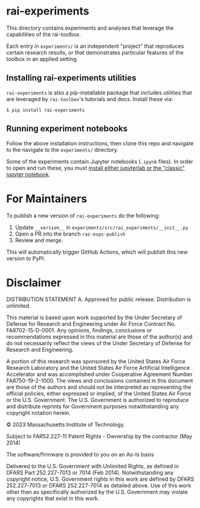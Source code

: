 # rai-experiments

This directory contains experiments and analyses that leverage the capabilities of the rai-toolbox.

Each entry in `experiments/` is an independent "project" that reproduces certain research results, or
that demonstrates particular features of the toolbox in an applied setting.


## Installing rai-experiments utilities

`rai-experiments` is also a pip-installable package that includes utilities that are leveraged by `rai-toolbox`'s tutorials and docs.
Install these via:

```console
$ pip install rai-experiments
```

## Running experiment notebooks

Follow the above installation instructions, then clone this repo and navigate to the navigate to the `experiments/` directory.

Some of the experiments contain Jupyter notebooks (`.ipynb` files). In order to open and run these, you must [install
either jupyterlab or the "classic" jupyter notebook](https://jupyter.org/install).


# For Maintainers

To publish a new version of `rai-experiments` do the following:

1. Update `__version__` in `experiments/src/rai_experiments/__init__.py`
2. Open a PR into the branch `rai-exps-publish`
3. Review and merge.


This will automatically trigger GitHub Actions, which will publish this new version to PyPI.

# Disclaimer

DISTRIBUTION STATEMENT A. Approved for public release. Distribution is unlimited.

This material is based upon work supported by the Under Secretary of Defense for Research and Engineering under Air Force Contract No. FA8702-15-D-0001. Any opinions, findings, conclusions or recommendations expressed in this material are those of the author(s) and do not necessarily reflect the views of the Under Secretary of Defense for Research and Engineering.

A portion of this research was sponsored by the United States Air Force Research Laboratory and the United States Air Force Artificial Intelligence Accelerator and was accomplished under Cooperative Agreement Number FA8750-19-2-1000. The views and conclusions contained in this document are those of the authors and should not be interpreted as representing the official policies, either expressed or implied, of the United States Air Force or the U.S. Government. The U.S. Government is authorized to reproduce and distribute reprints for Government purposes notwithstanding any copyright notation herein.

© 2023 Massachusetts Institute of Technology.

Subject to FAR52.227-11 Patent Rights - Ownership by the contractor (May 2014)

The software/firmware is provided to you on an As-Is basis

Delivered to the U.S. Government with Unlimited Rights, as defined in DFARS Part 252.227-7013 or 7014 (Feb 2014). Notwithstanding any copyright notice, U.S. Government rights in this work are defined by DFARS 252.227-7013 or DFARS 252.227-7014 as detailed above. Use of this work other than as specifically authorized by the U.S. Government may violate any copyrights that exist in this work.
